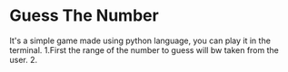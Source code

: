 <h1>Guess The Number </h1>
<p1>It's a simple game made using python language, you can play it in the terminal.</p1>
<p2>  1.First the range of the number to guess will bw taken from the user.
      2.
